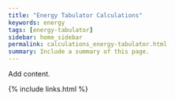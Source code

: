 ```yaml
---
title: "Energy Tabulator Calculations"
keywords: energy
tags: [energy-tabulator]
sidebar: home_sidebar
permalink: calculations_energy-tabulator.html
summary: Include a summary of this page.
---
```


Add content.

{% include links.html %}